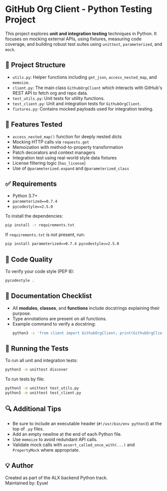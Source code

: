 # GitHub Org Client - Python Testing Project

This project explores **unit and integration testing** techniques in Python. It focuses on mocking external APIs, using fixtures, measuring code coverage, and building robust test suites using `unittest`, `parameterized`, and `mock`.

## 📁 Project Structure

- `utils.py`: Helper functions including `get_json`, `access_nested_map`, and `memoize`.
- `client.py`: The main class `GithubOrgClient` which interacts with GitHub's REST API to fetch org and repo data.
- `test_utils.py`: Unit tests for utility functions.
- `test_client.py`: Unit and integration tests for `GithubOrgClient`.
- `fixtures.py`: Contains mocked payloads used for integration testing.

## 🧪 Features Tested

- `access_nested_map()` function for deeply nested dicts
- Mocking HTTP calls via `requests.get`
- Memoization with method-to-property transformation
- Patch decorators and context managers
- Integration test using real-world style data fixtures
- License filtering logic (`has_license`)
- Use of `@parameterized.expand` and `@parameterized_class`

## ✅ Requirements

- Python 3.7+
- `parameterized==0.7.4`
- `pycodestyle==2.5.0`

To install the dependencies:
```bash
pip install -r requirements.txt
```

If `requirements.txt` is not present, run:
```bash
pip install parameterized==0.7.4 pycodestyle==2.5.0
```

## 🧼 Code Quality

To verify your code style (PEP 8):
```bash
pycodestyle .
```

## 🧠 Documentation Checklist

- All **modules**, **classes**, and **functions** include docstrings explaining their purpose.
- Type annotations are present on all functions.
- Example command to verify a docstring:
  ```bash
  python3 -c 'from client import GithubOrgClient; print(GithubOrgClient.__doc__)'
  ```

## 🚀 Running the Tests

To run all unit and integration tests:
```bash
python3 -m unittest discover
```

To run tests by file:
```bash
python3 -m unittest test_utils.py
python3 -m unittest test_client.py
```

## 🔍 Additional Tips

- Be sure to include an executable header (`#!/usr/bin/env python3`) at the top of `.py` files.
- Add an empty newline at the end of each Python file.
- Use `memoize` to avoid redundant API calls.
- Validate mock calls with `assert_called_once_with(...)` and `PropertyMock` where appropriate.

## 💡 Author

Created as part of the ALX backend Python track.  
Maintained by: Eyuel

